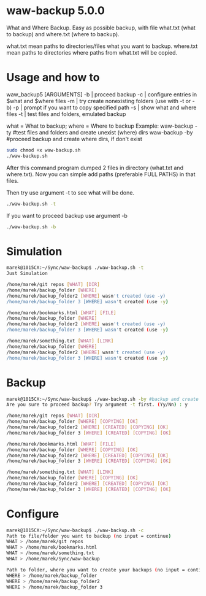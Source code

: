 # waw-backup 5.0.0
What and Where Backup. Easy as possible backup, with file what.txt (what to backup) and where.txt (where to backup).

what.txt mean paths to directories/files what you want to backup.
where.txt mean paths to directories where paths from what.txt will be copied.

# Usage and how to
waw_backup5 [ARGUMENTS]
       -b   | proceed backup
       -c   | configure entries in $what and $where files
       -m   | try create nonexisting folders (use with -t or -b)
       -p   | prompt if you want to copy specified path
       -s   | show what and where files
       -t   | test files and folders, emulated backup

what = What to backup; where = Where to backup
Example: waw-backup -ty #test files and folders and create unexist (where) dirs
	     waw-backup -by #proceed backup and create where dirs, if don't exist

```bash
sudo chmod +x waw-backup.sh
./waw-backup.sh
```
After this command program dumped 2 files in directory (what.txt and where.txt).
Now you can simple add paths (preferable FULL PATHS) in that files.

Then try use argument -t to see what will be done. 
```bash
./waw-backup.sh -t
```
If you want to proceed backup use argument -b
```bash
./waw-backup.sh -b
```

# Simulation
```bash
marek@1015CX:~/Sync/waw-backup$ ./waw-backup.sh -t
Just Simulation

/home/marek/git repos [WHAT] [DIR]
/home/marek/backup_folder [WHERE]
/home/marek/backup_folder2 [WHERE] wasn't created (use -y)
/home/marek/backup_folder 3 [WHERE] wasn't created (use -y)

/home/marek/bookmarks.html [WHAT] [FILE]
/home/marek/backup_folder [WHERE]
/home/marek/backup_folder2 [WHERE] wasn't created (use -y)
/home/marek/backup_folder 3 [WHERE] wasn't created (use -y)

/home/marek/something.txt [WHAT] [LINK]
/home/marek/backup_folder [WHERE]
/home/marek/backup_folder2 [WHERE] wasn't created (use -y)
/home/marek/backup_folder 3 [WHERE] wasn't created (use -y)
```

# Backup
```bash
marek@1015CX:~/Sync/waw-backup$ ./waw-backup.sh -by #backup and create folders
Are you sure to proceed backup? Try argument -t first. (Yy/Nn) : y

/home/marek/git repos [WHAT] [DIR]
/home/marek/backup_folder [WHERE] [COPYING] [OK]
/home/marek/backup_folder2 [WHERE] [CREATED] [COPYING] [OK]
/home/marek/backup_folder 3 [WHERE] [CREATED] [COPYING] [OK]

/home/marek/bookmarks.html [WHAT] [FILE]
/home/marek/backup_folder [WHERE] [COPYING] [OK]
/home/marek/backup_folder2 [WHERE] [CREATED] [COPYING] [OK]
/home/marek/backup_folder 3 [WHERE] [CREATED] [COPYING] [OK]

/home/marek/something.txt [WHAT] [LINK]
/home/marek/backup_folder [WHERE] [COPYING] [OK]
/home/marek/backup_folder2 [WHERE] [CREATED] [COPYING] [OK]
/home/marek/backup_folder 3 [WHERE] [CREATED] [COPYING] [OK]
```
# Configure
```bash
marek@1015CX:~/Sync/waw-backup$ ./waw-backup.sh -c
Path to file/folder you want to backup (no input = continue)
WHAT > /home/marek/git repos
WHAT > /home/marek/bookmarks.html
WHAT > /home/marek/something.txt
WHAT > /home/marek/Sync/waw-backup

Path to folder, where you want to create your backups (no input = continue)
WHERE > /home/marek/backup_folder
WHERE > /home/marek/backup_folder2
WHERE > /home/marek/backup_folder 3
```